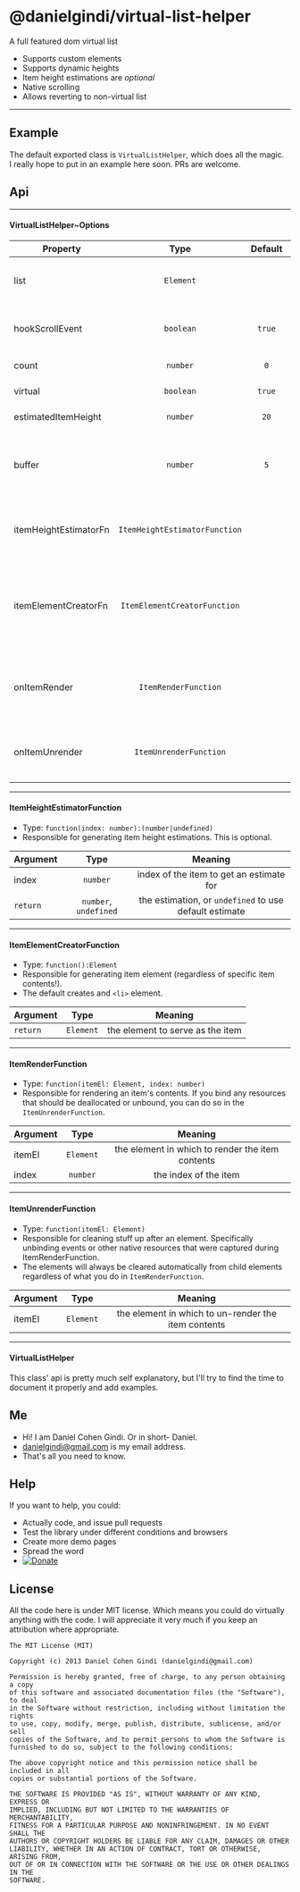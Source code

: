 # @danielgindi/virtual-list-helper
A full featured dom virtual list

* Supports custom elements
* Supports dynamic heights
* Item height estimations are *optional*
* Native scrolling
* Allows reverting to non-virtual list

---

## Example

The default exported class is `VirtualListHelper`, which does all the magic.  
I really hope to put in an example here soon. PRs are welcome.

## Api

---
#### VirtualListHelper~Options

| Property      | Type           | Default | Meaning  |
| ------------- |:-------------:|:---------:|:--------|
| list                  | `Element` | | the main element to operate inside of |
| hookScrollEvent       | `boolean` | `true` | automatically hook scroll event as needed |
| count                 | `number`  | `0` | the item count |
| virtual               | `boolean` | `true` | is virtual mode on? |
| estimatedItemHeight   | `number`  | `20` | estimated item height |
| buffer                | `number`  | `5` | the amount of buffer items to keep on each end of the list |
| itemHeightEstimatorFn | `ItemHeightEstimatorFunction` | | an optional function for providing item height estimations |
| itemElementCreatorFn  | `ItemElementCreatorFunction`  | | an optional function for providing fresh item elements (default creates `<li />`s) |
| onItemRender          | `ItemRenderFunction`          | | a function for rendering element content based on item index |
| onItemUnrender        | `ItemUnrenderFunction`        | | a function for freeing resources in an item element |

---
#### ItemHeightEstimatorFunction

* Type: `function(index: number):(number|undefined)`
* Responsible for generating item height estimations. This is optional.

| Argument      | Type           | Meaning  |
| ------------- |:-------------:|:---------:|
| index         | `number` | index of the item to get an estimate for |
| `return`      | `number`, `undefined` | the estimation, or `undefined` to use default estimate |

---
#### ItemElementCreatorFunction
* Type: `function():Element`
* Responsible for generating item element (regardless of specific item contents!).
* The default creates and `<li>` element.

| Argument      | Type           | Meaning  |
| ------------- |:-------------:|:---------:|
| `return`      | `Element`     | the element to serve as the item |

---
#### ItemRenderFunction
* Type: `function(itemEl: Element, index: number)`
* Responsible for rendering an item's contents. If you bind any resources that should be deallocated or unbound, you can do so in the `ItemUnrenderFunction`.

| Argument      | Type           | Meaning  |
| ------------- |:-------------:|:---------:|
| itemEl        | `Element`     | the element in which to render the item contents |
| index         | `number`      | the index of the item |

---
#### ItemUnrenderFunction
* Type: `function(itemEl: Element)`  
* Responsible for cleaning stuff up after an element. Specifically unbinding events or other native resources that were captured during ItemRenderFunction.
* The elements will always be cleared automatically from child elements regardless of what you do in `ItemRenderFunction`.

| Argument      | Type           | Meaning  |
| ------------- |:-------------:|:---------:|
| itemEl        | `Element`     | the element in which to un-render the item contents |

---
#### VirtualListHelper

This class' api is pretty much self explanatory, but I'll try to find the time to document it properly and add examples.

## Me
* Hi! I am Daniel Cohen Gindi. Or in short- Daniel.
* danielgindi@gmail.com is my email address.
* That's all you need to know.

## Help

If you want to help, you could:
* Actually code, and issue pull requests
* Test the library under different conditions and browsers
* Create more demo pages
* Spread the word
* [![Donate](https://www.paypalobjects.com/en_US/i/btn/btn_donate_LG.gif)](https://www.paypal.com/cgi-bin/webscr?cmd=_s-xclick&hosted_button_id=45T5QNATLCPS2)


## License

All the code here is under MIT license. Which means you could do virtually anything with the code.
I will appreciate it very much if you keep an attribution where appropriate.

    The MIT License (MIT)
    
    Copyright (c) 2013 Daniel Cohen Gindi (danielgindi@gmail.com)
    
    Permission is hereby granted, free of charge, to any person obtaining a copy
    of this software and associated documentation files (the "Software"), to deal
    in the Software without restriction, including without limitation the rights
    to use, copy, modify, merge, publish, distribute, sublicense, and/or sell
    copies of the Software, and to permit persons to whom the Software is
    furnished to do so, subject to the following conditions:
    
    The above copyright notice and this permission notice shall be included in all
    copies or substantial portions of the Software.
    
    THE SOFTWARE IS PROVIDED "AS IS", WITHOUT WARRANTY OF ANY KIND, EXPRESS OR
    IMPLIED, INCLUDING BUT NOT LIMITED TO THE WARRANTIES OF MERCHANTABILITY,
    FITNESS FOR A PARTICULAR PURPOSE AND NONINFRINGEMENT. IN NO EVENT SHALL THE
    AUTHORS OR COPYRIGHT HOLDERS BE LIABLE FOR ANY CLAIM, DAMAGES OR OTHER
    LIABILITY, WHETHER IN AN ACTION OF CONTRACT, TORT OR OTHERWISE, ARISING FROM,
    OUT OF OR IN CONNECTION WITH THE SOFTWARE OR THE USE OR OTHER DEALINGS IN THE
    SOFTWARE.
